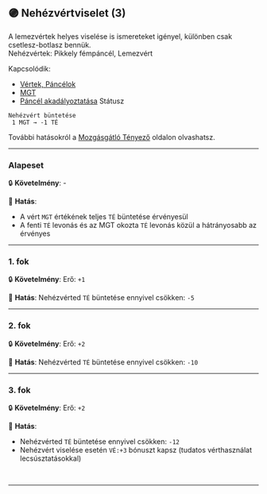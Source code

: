 ## 🟣 Nehézvértviselet (3)

A lemezvértek helyes viselése is ismereteket igényel, különben csak csetlesz-botlasz bennük.\
Nehézvértek: Pikkely fémpáncél, Lemezvért

Kapcsolódik:
- [Vértek, Páncélok](../069_00_vertek_pancelok.md)
- [MGT](../069_03_MGT.md)
- [Páncél akadályoztatása](../082_statuszok.md#%EF%B8%8F-p%C3%A1nc%C3%A9l-akad%C3%A1lyoztat%C3%A1sa-1-mgt-%EF%B8%8F-mgt) Státusz

```
Nehézvért büntetése
 1 MGT → -1 TÉ
```

További hatásokról a [Mozgásgátló Tényező](../069_03_MGT.md) oldalon olvashatsz.

---
### Alapeset

🔒 **Követelmény**: -

🌟 **Hatás**:
- A vért `MGT` értékének teljes `TÉ` büntetése érvényesül
- A fenti `TÉ` levonás és az MGT okozta `TÉ` levonás közül a hátrányosabb az érvényes

---
### 1. fok

🔒 **Követelmény**: Erő: `+1`

🌟 **Hatás**: Nehézvérted `TÉ` büntetése ennyivel csökken: `-5`

---
### 2. fok

🔒 **Követelmény**: Erő: `+2`

🌟 **Hatás**: Nehézvérted `TÉ` büntetése ennyivel csökken: `-10`

---
### 3. fok

🔒 **Követelmény**: Erő: `+2`

🌟 **Hatás**:
- Nehézvérted `TÉ` büntetése ennyivel csökken: `-12`
- Nehézvért viselése esetén `VÉ:+3` bónuszt kapsz
  (tudatos vérthasználat lecsúsztatásokkal)

<br />

---
